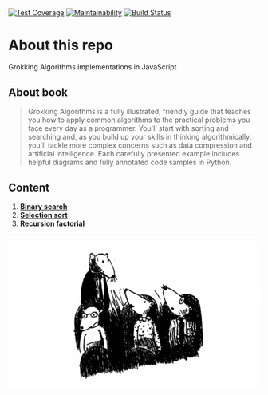 ##

[![Test Coverage](https://api.codeclimate.com/v1/badges/73447c59a9841984985f/test_coverage)](https://codeclimate.com/github/pdronenko/grokking-algorithms/test_coverage)
[![Maintainability](https://api.codeclimate.com/v1/badges/73447c59a9841984985f/maintainability)](https://codeclimate.com/github/pdronenko/grokking-algorithms/maintainability)
[![Build Status](https://travis-ci.org/pdronenko/grokking-algorithms.svg?branch=master)](https://travis-ci.org/pdronenko/grokking-algorithms)

# About this repo

Grokking Algorithms implementations in JavaScript

## About book

> Grokking Algorithms is a fully illustrated, friendly guide that teaches you how to apply common algorithms to the practical problems you face every day as a programmer. You'll start with sorting and searching and, as you build up your skills in thinking algorithmically, you'll tackle more complex concerns such as data compression and artificial intelligence. Each carefully presented example includes helpful diagrams and fully annotated code samples in Python.

## Content

1. [**Binary search**](solutions/01-binary-search.js)
2. [**Selection sort**](solutions/02-selection-sort.js)
3. [**Recursion factorial**](solutions/03-recursion-factorial.js)

---

![Grokking Algorithms](https://github.com/pdronenko/grokking-algorithms/raw/master/images/grokking-algorithms.png)
